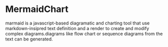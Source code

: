 # MermaidChart
marmaid is a javascript-based diagramatic and charting tool that use markdown-insipred text definition and a render to create and modify complex diagrams.diagrams like flow chart or sequence diagrams from the text can be generated.